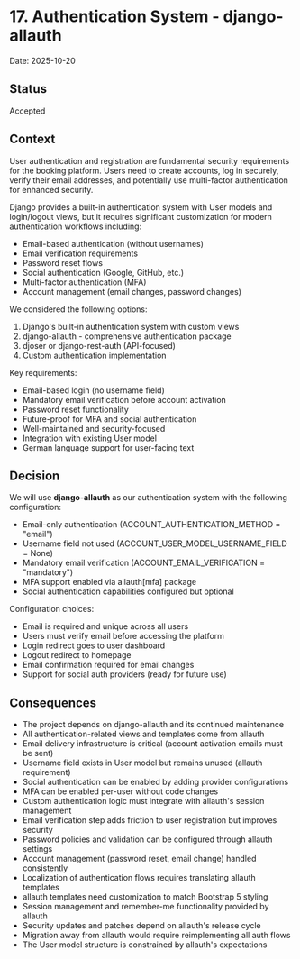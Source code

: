# 17. Authentication System - django-allauth

Date: 2025-10-20

## Status

Accepted

## Context

User authentication and registration are fundamental security requirements for the booking platform. Users need to create accounts, log in securely, verify their email addresses, and potentially use multi-factor authentication for enhanced security.

Django provides a built-in authentication system with User models and login/logout views, but it requires significant customization for modern authentication workflows including:
* Email-based authentication (without usernames)
* Email verification requirements
* Password reset flows
* Social authentication (Google, GitHub, etc.)
* Multi-factor authentication (MFA)
* Account management (email changes, password changes)

We considered the following options:
1. Django's built-in authentication system with custom views
2. django-allauth - comprehensive authentication package
3. djoser or django-rest-auth (API-focused)
4. Custom authentication implementation

Key requirements:
* Email-based login (no username field)
* Mandatory email verification before account activation
* Password reset functionality
* Future-proof for MFA and social authentication
* Well-maintained and security-focused
* Integration with existing User model
* German language support for user-facing text

## Decision

We will use **django-allauth** as our authentication system with the following configuration:
* Email-only authentication (ACCOUNT_AUTHENTICATION_METHOD = "email")
* Username field not used (ACCOUNT_USER_MODEL_USERNAME_FIELD = None)
* Mandatory email verification (ACCOUNT_EMAIL_VERIFICATION = "mandatory")
* MFA support enabled via allauth[mfa] package
* Social authentication capabilities configured but optional

Configuration choices:
* Email is required and unique across all users
* Users must verify email before accessing the platform
* Login redirect goes to user dashboard
* Logout redirect to homepage
* Email confirmation required for email changes
* Support for social auth providers (ready for future use)

## Consequences

* The project depends on django-allauth and its continued maintenance
* All authentication-related views and templates come from allauth
* Email delivery infrastructure is critical (account activation emails must be sent)
* Username field exists in User model but remains unused (allauth requirement)
* Social authentication can be enabled by adding provider configurations
* MFA can be enabled per-user without code changes
* Custom authentication logic must integrate with allauth's session management
* Email verification step adds friction to user registration but improves security
* Password policies and validation can be configured through allauth settings
* Account management (password reset, email change) handled consistently
* Localization of authentication flows requires translating allauth templates
* allauth templates need customization to match Bootstrap 5 styling
* Session management and remember-me functionality provided by allauth
* Security updates and patches depend on allauth's release cycle
* Migration away from allauth would require reimplementing all auth flows
* The User model structure is constrained by allauth's expectations
